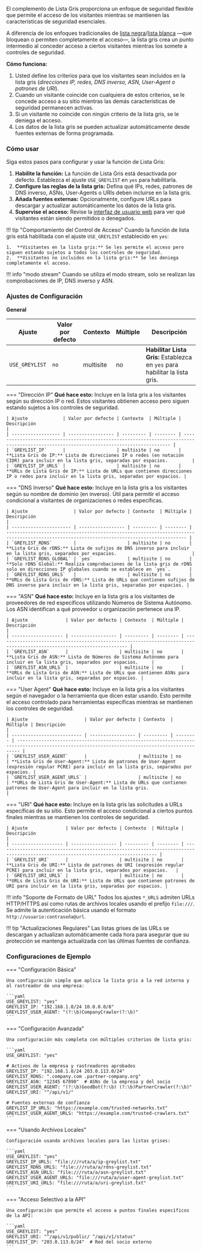 El complemento de Lista Gris proporciona un enfoque de seguridad flexible que permite el acceso de los visitantes mientras se mantienen las características de seguridad esenciales.

A diferencia de los enfoques tradicionales de [lista negra](#blacklist)/[lista blanca](#whitelist) —que bloquean o permiten completamente el acceso—, la lista gris crea un punto intermedio al conceder acceso a ciertos visitantes mientras los somete a controles de seguridad.

**Cómo funciona:**

1.  Usted define los criterios para que los visitantes sean incluidos en la lista gris (_direcciones IP, redes, DNS inverso, ASN, User-Agent o patrones de URI_).
2.  Cuando un visitante coincide con cualquiera de estos criterios, se le concede acceso a su sitio mientras las demás características de seguridad permanecen activas.
3.  Si un visitante no coincide con ningún criterio de la lista gris, se le deniega el acceso.
4.  Los datos de la lista gris se pueden actualizar automáticamente desde fuentes externas de forma programada.

### Cómo usar

Siga estos pasos para configurar y usar la función de Lista Gris:

1.  **Habilite la función:** La función de Lista Gris está desactivada por defecto. Establezca el ajuste `USE_GREYLIST` en `yes` para habilitarla.
2.  **Configure las reglas de la lista gris:** Defina qué IPs, redes, patrones de DNS inverso, ASNs, User-Agents o URIs deben incluirse en la lista gris.
3.  **Añada fuentes externas:** Opcionalmente, configure URLs para descargar y actualizar automáticamente los datos de la lista gris.
4.  **Supervise el acceso:** Revise la [interfaz de usuario web](web-ui.md) para ver qué visitantes están siendo permitidos o denegados.

!!! tip "Comportamiento del Control de Acceso"
    Cuando la función de lista gris está habilitada con el ajuste `USE_GREYLIST` establecido en `yes`:

    1.  **Visitantes en la lista gris:** Se les permite el acceso pero siguen estando sujetos a todos los controles de seguridad.
    2.  **Visitantes no incluidos en la lista gris:** Se les deniega completamente el acceso.

!!! info "modo stream"
    Cuando se utiliza el modo stream, solo se realizan las comprobaciones de IP, DNS inverso y ASN.

### Ajustes de Configuración

**General**

| Ajuste         | Valor por defecto | Contexto  | Múltiple | Descripción                                                                 |
| -------------- | ----------------- | --------- | -------- | --------------------------------------------------------------------------- |
| `USE_GREYLIST` | `no`              | multisite | no       | **Habilitar Lista Gris:** Establezca en `yes` para habilitar la lista gris. |

=== "Dirección IP"
    **Qué hace esto:** Incluye en la lista gris a los visitantes según su dirección IP o red. Estos visitantes obtienen acceso pero siguen estando sujetos a los controles de seguridad.

    | Ajuste             | Valor por defecto | Contexto  | Múltiple | Descripción                                                                                                                             |
    | ------------------ | ----------------- | --------- | -------- | --------------------------------------------------------------------------------------------------------------------------------------- |
    | `GREYLIST_IP`      |                   | multisite | no       | **Lista Gris de IP:** Lista de direcciones IP o redes (en notación CIDR) para incluir en la lista gris, separadas por espacios.         |
    | `GREYLIST_IP_URLS` |                   | multisite | no       | **URLs de Lista Gris de IP:** Lista de URLs que contienen direcciones IP o redes para incluir en la lista gris, separadas por espacios. |

=== "DNS Inverso"
    **Qué hace esto:** Incluye en la lista gris a los visitantes según su nombre de dominio (en inverso). Útil para permitir el acceso condicional a visitantes de organizaciones o redes específicas.

    | Ajuste                 | Valor por defecto | Contexto  | Múltiple | Descripción                                                                                                                               |
    | ---------------------- | ----------------- | --------- | -------- | ----------------------------------------------------------------------------------------------------------------------------------------- |
    | `GREYLIST_RDNS`        |                   | multisite | no       | **Lista Gris de rDNS:** Lista de sufijos de DNS inverso para incluir en la lista gris, separados por espacios.                            |
    | `GREYLIST_RDNS_GLOBAL` | `yes`             | multisite | no       | **Solo rDNS Global:** Realiza comprobaciones de la lista gris de rDNS solo en direcciones IP globales cuando se establece en `yes`.       |
    | `GREYLIST_RDNS_URLS`   |                   | multisite | no       | **URLs de Lista Gris de rDNS:** Lista de URLs que contienen sufijos de DNS inverso para incluir en la lista gris, separadas por espacios. |

=== "ASN"
    **Qué hace esto:** Incluye en la lista gris a los visitantes de proveedores de red específicos utilizando Números de Sistema Autónomo. Los ASN identifican a qué proveedor u organización pertenece una IP.

    | Ajuste              | Valor por defecto | Contexto  | Múltiple | Descripción                                                                                                            |
    | ------------------- | ----------------- | --------- | -------- | ---------------------------------------------------------------------------------------------------------------------- |
    | `GREYLIST_ASN`      |                   | multisite | no       | **Lista Gris de ASN:** Lista de Números de Sistema Autónomo para incluir en la lista gris, separados por espacios.     |
    | `GREYLIST_ASN_URLS` |                   | multisite | no       | **URLs de Lista Gris de ASN:** Lista de URLs que contienen ASNs para incluir en la lista gris, separadas por espacios. |

=== "User Agent"
    **Qué hace esto:** Incluye en la lista gris a los visitantes según el navegador o la herramienta que dicen estar usando. Esto permite el acceso controlado para herramientas específicas mientras se mantienen los controles de seguridad.

    | Ajuste                     | Valor por defecto | Contexto  | Múltiple | Descripción                                                                                                                                   |
    | -------------------------- | ----------------- | --------- | -------- | --------------------------------------------------------------------------------------------------------------------------------------------- |
    | `GREYLIST_USER_AGENT`      |                   | multisite | no       | **Lista Gris de User-Agent:** Lista de patrones de User-Agent (expresión regular PCRE) para incluir en la lista gris, separados por espacios. |
    | `GREYLIST_USER_AGENT_URLS` |                   | multisite | no       | **URLs de Lista Gris de User-Agent:** Lista de URLs que contienen patrones de User-Agent para incluir en la lista gris.                       |

=== "URI"
    **Qué hace esto:** Incluye en la lista gris las solicitudes a URLs específicas de su sitio. Esto permite el acceso condicional a ciertos puntos finales mientras se mantienen los controles de seguridad.

    | Ajuste              | Valor por defecto | Contexto  | Múltiple | Descripción                                                                                                                       |
    | ------------------- | ----------------- | --------- | -------- | --------------------------------------------------------------------------------------------------------------------------------- |
    | `GREYLIST_URI`      |                   | multisite | no       | **Lista Gris de URI:** Lista de patrones de URI (expresión regular PCRE) para incluir en la lista gris, separados por espacios.   |
    | `GREYLIST_URI_URLS` |                   | multisite | no       | **URLs de Lista Gris de URI:** Lista de URLs que contienen patrones de URI para incluir en la lista gris, separadas por espacios. |

!!! info "Soporte de Formato de URL"
    Todos los ajustes `*_URLS` admiten URLs HTTP/HTTPS así como rutas de archivos locales usando el prefijo `file:///`. Se admite la autenticación básica usando el formato `http://usuario:contraseña@url`.

!!! tip "Actualizaciones Regulares"
    Las listas grises de las URLs se descargan y actualizan automáticamente cada hora para asegurar que su protección se mantenga actualizada con las últimas fuentes de confianza.

### Configuraciones de Ejemplo

=== "Configuración Básica"

    Una configuración simple que aplica la lista gris a la red interna y al rastreador de una empresa:

    ```yaml
    USE_GREYLIST: "yes"
    GREYLIST_IP: "192.168.1.0/24 10.0.0.0/8"
    GREYLIST_USER_AGENT: "(?:\b)CompanyCrawler(?:\b)"
    ```

=== "Configuración Avanzada"

    Una configuración más completa con múltiples criterios de lista gris:

    ```yaml
    USE_GREYLIST: "yes"

    # Activos de la empresa y rastreadores aprobados
    GREYLIST_IP: "192.168.1.0/24 203.0.113.0/24"
    GREYLIST_RDNS: ".company.com .partner-company.org"
    GREYLIST_ASN: "12345 67890"  # ASNs de la empresa y del socio
    GREYLIST_USER_AGENT: "(?:\b)GoodBot(?:\b) (?:\b)PartnerCrawler(?:\b)"
    GREYLIST_URI: "^/api/v1/"

    # Fuentes externas de confianza
    GREYLIST_IP_URLS: "https://example.com/trusted-networks.txt"
    GREYLIST_USER_AGENT_URLS: "https://example.com/trusted-crawlers.txt"
    ```

=== "Usando Archivos Locales"

    Configuración usando archivos locales para las listas grises:

    ```yaml
    USE_GREYLIST: "yes"
    GREYLIST_IP_URLS: "file:///ruta/a/ip-greylist.txt"
    GREYLIST_RDNS_URLS: "file:///ruta/a/rdns-greylist.txt"
    GREYLIST_ASN_URLS: "file:///ruta/a/asn-greylist.txt"
    GREYLIST_USER_AGENT_URLS: "file:///ruta/a/user-agent-greylist.txt"
    GREYLIST_URI_URLS: "file:///ruta/a/uri-greylist.txt"
    ```

=== "Acceso Selectivo a la API"

    Una configuración que permite el acceso a puntos finales específicos de la API:

    ```yaml
    USE_GREYLIST: "yes"
    GREYLIST_URI: "^/api/v1/public/ ^/api/v1/status"
    GREYLIST_IP: "203.0.113.0/24"  # Red del socio externo
    ```

